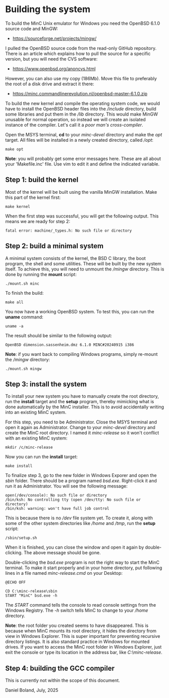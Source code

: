 # Building the system

To build the MinC Unix emulator for Windows you need the 
OpenBSD 6.1.0 source code and MinGW:

* https://sourceforge.net/projects/mingw/

I pulled the OpenBSD source code from the read-only GitHub 
repository. There is an article which explains how to pull 
the source for a specific version, but you will need the 
CVS software:

* https://www.openbsd.org/anoncvs.html

However, you can also use my copy (186Mb). Move this file to 
preferably the root of a disk drive and extract it there:

* https://minc.commandlinerevolution.nl/openbsd-master-6.1.0.zip

To build the new kernel and compile the operating system code, 
we would have to install the OpenBSD header files into the 
*/include* directory, build some libraries and put them in 
the */lib* directory. This would make MinGW unusable for normal 
operation, so instead we will create an isolated instance 
of the compiler. Let's call it a *poor man's cross-compiler*. 

Open the MSYS terminal, **cd** to your *minc-devel* directory 
and make the *opt* target. All files will be installed in a 
newly created directory, called */opt*:

	make opt

**Note**: you will probably get some error messages here. These 
are all about your 'Makefile.inc' file. Use vim to edit it and 
define the indicated variable.

## Step 1: build the kernel

Most of the kernel will be built using the vanilla MinGW 
installation. Make this part of the kernel first:

	make kernel

When the first step was successful, you will get the following 
output. This means we are ready for step 2:

	fatal error: machine/_types.h: No such file or directory

## Step 2: build a minimal system

A minimal system consists of the kernel, the BSD C library, the 
boot program, the shell and some utilities. These will be built by 
the new system itself. To achieve this, you will need to unmount 
the */mingw* directory. This is done by running the **mount** script:

	./mount.sh minc

To finish the build:

	make all

You now have a working OpenBSD system. To test this, you can run 
the **uname** command:

	uname -a

The result should be similar to the following output:

	OpenBSD dimension.sassenheim.dmz 6.1.0 MINC#20240915 i386

**Note**: if you want back to compiling Windows programs, simply 
re-mount the */mingw* directory:

	./mount.sh mingw

## Step 3: install the system

To install your new system you have to manually create the root 
directory, run the **install** target and the **setup** program, 
thereby mimicking what is done automatically by the MinC installer.
This is to avoid accidentally writing into an existing MinC system. 

For this step, you need to be Administrator. Close the MSYS 
terminal and open it again as Administrator. Change to your 
*minc-devel* directory and create the MinC root directory. I 
named it *minc-release* so it won't conflict with an existing 
MinC system:

	mkdir /c/minc-release

Now you can run the **install** target:

	make install

To finalize step 3, go to the new folder in Windows Exporer and 
open the *sbin* folder. There should be a program named *bsd.exe*.
Right-click it and run it as Administrator. You will see the 
following message:

	open(/dev/console): No such file or directory
	/bin/ksh: No controlling tty (open /dev/tty: No such file or directory)
	/bin/ksh: warning: won't have full job control

This is because there is no */dev* file system yet. To create it,
along with some of the other system directories like */home* and 
*/tmp*, run the **setup** script:

	/sbin/setup.sh

When it is finished, you can close the window and open it again 
by double-clicking. The above message should be gone.

Double-clicking the *bsd.exe* program is not the right way to start
the MinC terminal. To make it start properly and in your home directory,
put following lines in a file named *minc-release.cmd* on your Desktop:

	@ECHO OFF
	
	CD C:\minc-release\sbin
	START "MinC" bsd.exe -h

The *START* command tells the console to read console settings from
the Windows Registry. The *-h* switch tells MinC to change to 
your */home* directory.

**Note**: the root folder you created seems to have disappeared.
This is because when MinC mounts its root directory, it hides the 
directory from view in Windows Explorer. This is super important 
for preventing recursive directory listings. It is also standard 
practice in Windows for mounted drives. If you want to access 
the MinC root folder in Windows Explorer, just exit the console 
or type its location in the address bar, like *C:\minc-release*.

## Step 4: building the GCC compiler

This is currently not within the scope of this document.

Daniel Boland, July, 2025
